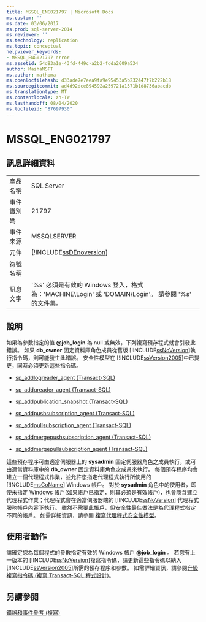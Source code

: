 ```yaml
---
title: MSSQL_ENG021797 | Microsoft Docs
ms.custom: ''
ms.date: 03/06/2017
ms.prod: sql-server-2014
ms.reviewer: ''
ms.technology: replication
ms.topic: conceptual
helpviewer_keywords:
- MSSQL_ENG021797 error
ms.assetid: 54d83a1e-43fd-449c-a2b2-fdda2609a534
author: MashaMSFT
ms.author: mathoma
ms.openlocfilehash: d33ade7e7eea9fa9e95453a5b232447f7b222b18
ms.sourcegitcommit: ad4d92dce894592a259721a1571b1d8736abacdb
ms.translationtype: MT
ms.contentlocale: zh-TW
ms.lasthandoff: 08/04/2020
ms.locfileid: "87697930"
---
```

# <a name="mssql_eng021797"></a>MSSQL_ENG021797
    
## <a name="message-details"></a>訊息詳細資料  
  
|||  
|-|-|  
|產品名稱|SQL Server|  
|事件識別碼|21797|  
|事件來源|MSSQLSERVER|  
|元件|[!INCLUDE[ssDEnoversion](../../includes/ssdenoversion-md.md)]|  
|符號名稱||  
|訊息文字|'%s' 必須是有效的 Windows 登入，格式為：'MACHINE\Login' 或 'DOMAIN\Login'。 請參閱 '%s' 的文件集。|  
  
## <a name="explanation"></a>說明  
 如果為參數指定的值 **@job_login** 為 null 或無效，下列複寫預存程式就會引發此錯誤。 如果 **db_owner** 固定資料庫角色成員從舊版 [!INCLUDE[ssNoVersion](../../includes/ssnoversion-md.md)]執行指令碼，則可能發生此錯誤。 安全性模型在 [!INCLUDE[ssVersion2005](../../includes/ssversion2005-md.md)]中已變更，同時必須更新這些指令碼。  
  
-   [sp_addlogreader_agent &#40;Transact-SQL&#41;](/sql/relational-databases/system-stored-procedures/sp-addlogreader-agent-transact-sql)  
  
-   [sp_addqreader_agent &#40;Transact-SQL&#41;](/sql/relational-databases/system-stored-procedures/sp-addqreader-agent-transact-sql)  
  
-   [sp_addpublication_snapshot &#40;Transact-SQL&#41;](/sql/relational-databases/system-stored-procedures/sp-addpublication-snapshot-transact-sql)  
  
-   [sp_addpushsubscription_agent &#40;Transact-SQL&#41;](/sql/relational-databases/system-stored-procedures/sp-addpushsubscription-agent-transact-sql)  
  
-   [sp_addpullsubscription_agent &#40;Transact-SQL&#41;](/sql/relational-databases/system-stored-procedures/sp-addpullsubscription-agent-transact-sql)  
  
-   [sp_addmergepushsubscription_agent &#40;Transact-SQL&#41;](/sql/relational-databases/system-stored-procedures/sp-addmergepushsubscription-agent-transact-sql)  
  
-   [sp_addmergepullsubscription_agent &#40;Transact-SQL&#41;](/sql/relational-databases/system-stored-procedures/sp-addmergepullsubscription-agent-transact-sql)  
  
 這些預存程序可由適當伺服器上的 **sysadmin** 固定伺服器角色之成員執行，或可由適當資料庫中的 **db_owner** 固定資料庫角色之成員來執行。 每個預存程序均會建立一個代理程式作業，並允許您指定代理程式執行所使用的 [!INCLUDE[msCoName](../../includes/msconame-md.md)] Windows 帳戶。 對於 **sysadmin** 角色中的使用者，即使未指定 Windows 帳戶(如果帳戶已指定，則其必須是有效帳戶)，也會隱含建立代理程式作業；代理程式會在適當伺服器端的 [!INCLUDE[ssNoVersion](../../includes/ssnoversion-md.md)] 代理程式服務帳戶內容下執行。 雖然不需要此帳戶，但安全性最佳做法是為代理程式指定不同的帳戶。 如需詳細資訊，請參閱 [複寫代理程式安全性模型](security/replication-agent-security-model.md)。  
  
## <a name="user-action"></a>使用者動作  
 請確定您為每個程式的參數指定有效的 Windows 帳戶 **@job_login** 。 若您有上一版本的 [!INCLUDE[ssNoVersion](../../includes/ssnoversion-md.md)]複寫指令碼，請更新這些指令碼以納入 [!INCLUDE[ssVersion2005](../../includes/ssversion2005-md.md)]所需的預存程序和參數。 如需詳細資訊，請參閱[升級複寫指令碼 &#40;複寫 Transact-SQL 程式設計&#41;](administration/upgrade-replication-scripts-replication-transact-sql-programming.md)。  
  
## <a name="see-also"></a>另請參閱  
 [錯誤和事件參考 &#40;複寫&#41;](errors-and-events-reference-replication.md)  
  
  
